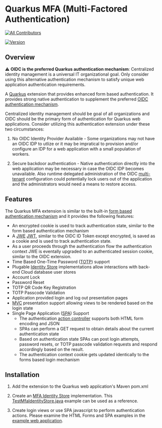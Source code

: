 # Quarkus MFA (Multi-Factored Authentication)
<!-- ALL-CONTRIBUTORS-BADGE:START - Do not remove or modify this section -->
[![All Contributors](https://img.shields.io/badge/all_contributors-1-orange.svg?style=flat-square)](#contributors-)
<!-- ALL-CONTRIBUTORS-BADGE:END -->

[![Version](https://img.shields.io/maven-central/v/io.quarkiverse.mfa/quarkus-mfa?logo=apache-maven&style=flat-square)](https://search.maven.org/artifact/io.quarkiverse.mfa/quarkus-mfa)

## Overview

:warning: **OIDC is the preferred Quarkus authentication mechanism**: Centralized identity management is a universal IT organizational goal. Only consider using this alternative authentication mechanism to satisfy unique web application authentication requirements.

A [Quarkus](https://quarkus.io/) extension that provides enhanced form based authentication. It provides strong native authentication to supplement the preferred [OIDC authentication mechanism](https://quarkus.io/guides/security-openid-connect-web-authentication). 

Centralized identity management should be goal of all organizations and OIDC should be the primary form of authentication for Quarkus web applications. Consider utilizing this authentication extension under these two circumstances:

1. No OIDC Identity Provider Available - Some organizations may not have an OIDC IDP to utlize or it may be impratical to provision and/or configure an IDP for a web application with a small population of workers.

2. Secure backdoor authentication - Native authentication directly into the web application may be necessary in case the OIDC IDP becomes unavailable. Also runtime delegated administration of the OIDC [multi-tenant](https://quarkus.io/guides/security-openid-connect-multitenancy) configuration could potentially lock users out of the application and the administrators would need a means to restore access.


## Features
The Quarkus MFA extension is similar to the built-in [form based authentication mechanism](https://quarkus.io/guides/security-built-in-authentication#form-auth) and it provides the following features:

* An encrypted cookie is used to track authentication state, similar to the form based authentication mechanism
* A [JWE](https://en.wikipedia.org/wiki/JSON_Web_Encryption) [JWT](https://en.wikipedia.org/wiki/JSON_Web_Token), similar to the OIDC ID Token except encrypted, is saved as a cookie and is used to track authentication state.
* As a user proceeds through the authentication flow the authentication context JWE is eventally upgraded to an authenticated session cookie, similar to the OIDC extension.
* Time Based One-Time Password ([TOTP](https://en.wikipedia.org/wiki/Time-based_one-time_password)) support
* Plugable [Identity Store](runtime/src/main/java/io/quarkiverse/mfa/runtime/MfaIdentityStore.java) implementations allow interactions with back-end Cloud database user stores
* Account Lock
* Password Reset
* TOTP QR Code Key Registration
* TOTP Passcode Validation
* Application provided login and log out presentation pages
* [MVC](https://en.wikipedia.org/wiki/Model%E2%80%93view%E2%80%93controller) presentation support allowing views to be rendered based on the login state
* Single Page Application ([SPA](https://en.wikipedia.org/wiki/Single-page_application)) Support
    * The authentication [action controller](https://github.com/quarkiverse/quarkus-mfa/blob/ba64410474429891e9d58affe343028d2cb44c62/runtime/src/main/java/io/quarkus/mfa/runtime/MfaAuthenticationMechanism.java#L121) supports both HTML form encoding and JSON
    * SPAs can perform a GET request to obtain details about the current authentication state
    * Based on authentication state SPAs can post login attempts, password resets, or TOTP passcode validation requests and respond accordingly based on the result. 
    * The authentication context cookie gets updated identically to the forms based login mechanism


## Installation

1. Add the extension to the Quarkus web application's Maven pom.xml    

1. Create an [MFA Identity Store](runtime/src/main/java/io/quarkus/mfa/runtime/MfaIdentityStore.java) implementation. This [TestMfaIdentityStore.java](integration-tests/src/main/java/io/quarkus/mfa/it/TestMfaIdentityStore.java) example can be used as a reference.

1. Create login views or use SPA javascript to perform authentication actions. Please examine the HTML Forms and SPA examples in the [example web application](example).
